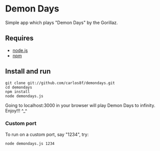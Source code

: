 # Demon Days #

Simple app which plays "Demon Days" by the Gorillaz.

## Requires ##

* [node.js](http://nodejs.org/)
* [npm](http://npmjs.org/)

## Install and run ##

    git clone git://github.com/carlos8f/demondays.git
    cd demondays
    npm install
    node demondays.js

Going to localhost:3000 in your browser will play Demon Days to infinity. Enjoy!!! ^_^

### Custom port ###

To run on a custom port, say "1234", try:

    node demondays.js 1234 
